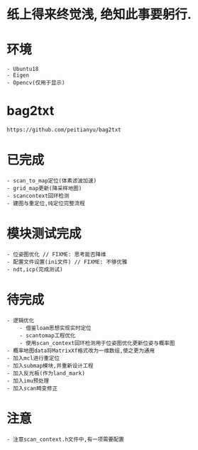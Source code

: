 # 纸上得来终觉浅, 绝知此事要躬行.

# 环境
    - Ubuntu18
    - Eigen
    - Opencv(仅用于显示)

# bag2txt
```
https://github.com/peitianyu/bag2txt
```

# 已完成
```
- scan_to_map定位(体素滤波加速)
- grid_map更新(降采样地图)
- scancontext回环检测
- 建图与重定位,纯定位完整流程
```

# 模块测试完成
```
- 位姿图优化 // FIXME: 思考能否降维
- 配置文件设置(ini文件) // FIXME: 不够优雅
- ndt,icp(完成测试)
```

# 待完成
```
- 逻辑优化
    - 借鉴loam思想实现实时定位
    - scantomap工程优化
    - 使用scan_context回环检测用于位姿图优化更新位姿与概率图
- 概率地图data将MatrixXf格式改为一维数组,使之更为通用
- 加入mcl进行重定位
- 加入submap模块,并重新设计工程
- 加入反光板(作为land_mark)
- 加入imu预处理
- 加入scan畸变修正
```

# 注意
```
- 注意scan_context.h文件中,有一项需要配置
```
